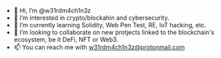 - 👋 Hi, I’m @w31rdm4ch1n3z
- 👀 I’m interested in crypto/blockahin and cybersecurity.
- 🌱 I’m currently learning Solidity, Web Pen Test, RE, IoT hacking, etc.
- 💞️ I’m looking to collaborate on new protjects linked to the blockchain's ecosystem, be it DeFi, NFT or Web3.
- 📫 You can reach me with w31rdm4ch1n3z@protonmail.com

<!---
w31rdm4ch1n3z/w31rdm4ch1n3z is a ✨ special ✨ repository because its `README.md` (this file) appears on your GitHub profile.
You can click the Preview link to take a look at your changes.
--->
